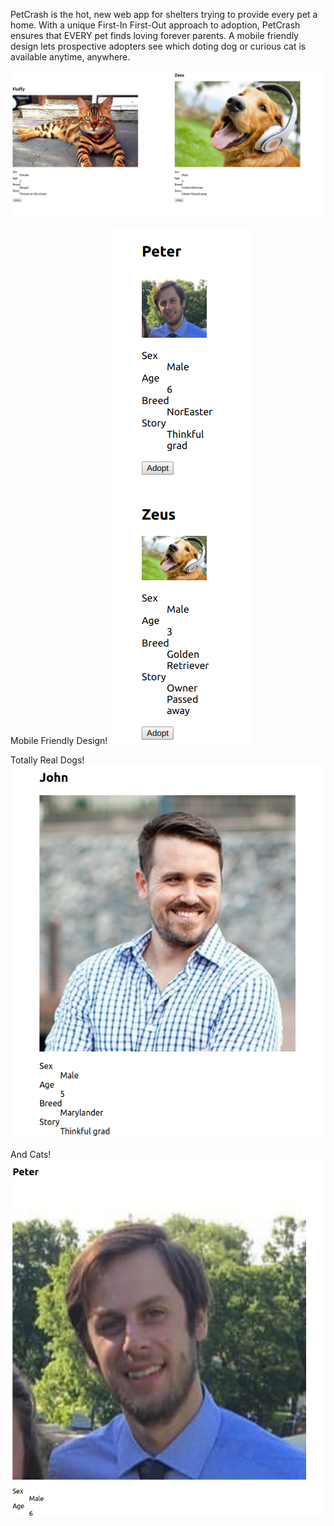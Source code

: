 PetCrash is the hot, new web app for shelters trying to provide every pet a home. With a unique First-In First-Out approach to adoption, PetCrash ensures that EVERY pet finds loving forever parents. A mobile friendly design lets prospective adopters see which doting dog or curious cat is available anytime, anywhere.

![Dogs and Cats living temporarily in harmony on the PetCrash WebApp!](https://github.com/thinkful-ei27/petful-client-Mikey-Nick/blob/master/Screenshot%20from%202019-03-08%2017-12-57.png?raw=true)

Mobile Friendly Design!
![Mobile friendly design!!!](https://github.com/thinkful-ei27/petful-client-Mikey-Nick/blob/master/Screenshot%20from%202019-03-08%2017-13-40.png?raw=true)

Totally Real Dogs!
![Totally real dogs](https://github.com/thinkful-ei27/petful-client-Mikey-Nick/blob/master/Screenshot%20from%202019-03-08%2017-13-56.png?raw=true)

And Cats!
![And cats!](https://github.com/thinkful-ei27/petful-client-Mikey-Nick/blob/master/Screenshot%20from%202019-03-08%2017-13-21.png?raw=true)
